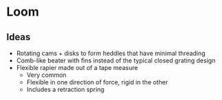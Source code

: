 # Loom

## Ideas

- Rotating cams + disks to form heddles that have minimal threading
- Comb-like beater with fins instead of the typical closed grating design
- Flexible rapier made out of a tape measure
  - Very common
  - Flexible in one direction of force, rigid in the other
  - Includes a retraction spring
